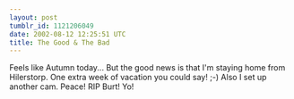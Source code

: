 ```yaml
---
layout: post
tumblr_id: 1121206049
date: 2002-08-12 12:25:51 UTC
title: The Good & The Bad
---
```


Feels like Autumn today... But the good news is that I'm staying home from Hilerstorp. One extra week of vacation you could say! ;-) Also I set up another cam. Peace! RIP Burt! Yo!
